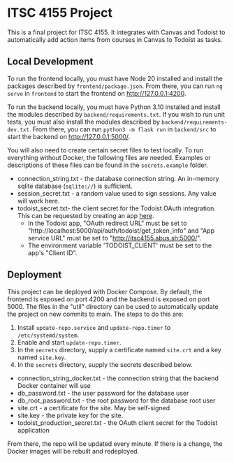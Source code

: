 # ITSC 4155 Project
This is a final project for ITSC 4155. It integrates with Canvas and Todoist to automatically add
action items from courses in Canvas to Todoist as tasks.

## Local Development
To run the frontend locally, you must have Node 20 installed and install the packages described by
`frontend/package.json`. From there, you can run `ng serve` in `frontend` to start the frontend on
http://127.0.0.1:4200.

To run the backend locally, you must have Python 3.10 installed and install the modules described by
`backend/requirements.txt`. If you wish to run unit tests, you must also install the modules
described by `backend/requirements-dev.txt`. From there, you can run `python3 -m flask run` in
`backend/src` to start the backend on http://127.0.0.1:5000/.

You will also need to create certain secret files to test locally. To run everything without Docker,
the following files are needed. Examples or descriptions of these files can be found in the
`secrets.example` folder.

- connection_string.txt - the database connection string. An in-memory sqlite database (`sqlite://`)
is sufficient.
- session_secret.txt - a random value used to sign sessions. Any value will work here.
- todoist_secret.txt- the client secret for the Todoist OAuth integration. This can be requested by
creating an app [here](https://developer.todoist.com/appconsole.html).
  - In the Todoist app, "OAuth redirect URL" must be set to
  "http://localhost:5000/api/auth/todoist/get_token_info" and "App service URL" must be set to
  "http://itsc4155.abus.sh:5000/".
  - The environment variable 'TODOIST_CLIENT' must be set to the
  app's "Client ID".

## Deployment
This project can be deployed with Docker Compose. By default, the frontend is exposed on port 4200
and the backend is exposed on port 5000. The files in the "util" directory can be used to
automatically update the project on new commits to main. The steps to do this are:

1. Install `update-repo.service` and `update-repo.timer` to `/etc/systemd/system`.
2. Enable and start `update-repo.timer`.
3. In the `secrets` directory, supply a certificate named `site.crt` and a key named `site.key`.
4. In the `secrets` directory, supply the secrets described below.
  - connection_string_docker.txt - the connection string that the backend Docker container will use
  - db_password.txt - the user password for the database user
  - db_root_password.txt - the root password for the database root user
  - site.crt - a certificate for the site. May be self-signed
  - site.key - the private key for the site.
  - todoist_production_secret.txt - the OAuth client secret for the Todoist application

From there, the repo will be updated every minute. If there is a change, the Docker images will be
rebuilt and redeployed.

